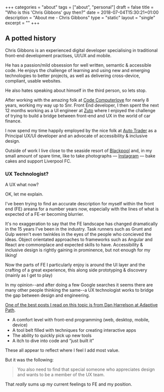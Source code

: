 +++
categories = "about"
tags = ["about", "personal"]
draft = false
title = "Who is this 'Chris Gibbons' guy then?"
date = 2018-07-04T15:30:21+01:00
description = "About me - Chris Gibbons"
type = "static"
layout = "single"
excerpt = ""
+++
## A potted history
Chris Gibbons is an experienced digital developer specialising in traditional front-end development practises, UI/UX and mobile.

He has a passion/mild obsession for well written, semantic &amp; accessible code. He enjoys the challenge of learning and using new and emerging technologies to better projects, as well as delivering cross-device, compliant, usable websites.

He also hates speaking about himself in the third person, so lets stop.

After working with the amazing folk at <a href="https://www.codecomputerlove.com/" rel="noopener">Code Computerlove</a> for nearly 8 years, working my way up to Snr. Front End developer, I then spent the next 12 months working as a UI engineer at <a href="https://www.zuto.com" rel="noopener">Zuto</a> where I enjoyed the challenge of trying to build a bridge between front-end and UX in the world of car finance.

I now spend my time happily employed by the nice folk at <a href="https://www.autotrader.co.uk/" rel="noopener">Auto Trader</a> as a Principal UX/UI developer and an advocate of accessibility &amp; inclusive design.

Outside of work I live close to the seaside resort of <a href="http://en.wikipedia.org/wiki/Blackpool" rel="noopener">Blackpool</a> and, in my small amount of spare time, like to take photographs &mdash; <a href="http://www.instagram.com/_gbbns" rel="noopener">Instagram</a> &mdash; bake cakes and support Liverpool FC.

### UX Technologist?
A UX what now?

OK, let me explain.

I've been trying to find an accurate description for myself within the front end (FE) areana for a number years now, especially with the lines of what is expected of a FE-er becoming blurrier.

It's no exaggeration to say that the FE landscape has changed dramatically in the 15 years I've been in the industry. Task runners such as Grunt and Gulp weren't even twinkles in the eyes of the people who concieved the ideas. Object orientated approaches to frameworks such as Angular and React are commonplace and expected skills to have. Accessibility &amp; inclusive design is rightly gaining in prominence, but not enough for my liking!

Now the parts of FE I particularly enjoy is around the UI layer and the crafting of a great experience, this along side prototyping & discovery (mainly as I get to play)

In my opinion--and after doing a few Google searches it seems there are many other people thinking the same--a UX technologist works to bridge the gap between design and engineering.

<a href="http://adaptivepath.org/ideas/what-makes-a-design-technologist/" rel="noopener">One of the best posts I read on this topic is from Dan Harrelson at Adaptive Path</a>.

* A comfort level with front-end programming (web, desktop, mobile, device)
* A tool belt filled with techniques for creating interactive apps
* The ability to quickly pick up new tools
* A itch to dive into code and &ldquo;just built it&rdquo;

These all appear to reflect where I feel I add most value.

But it was the following:

>You also need to find that special someone who appreciates design and wants to be a member of the UX team.

That _really_ sums up my current feelings to FE and my position.
